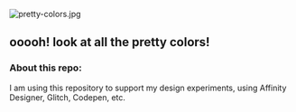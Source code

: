 ![pretty-colors.jpg](https://i.ibb.co/9nx9pQr/pretty-colors.jpg)
## ooooh! look at all the pretty colors!

### About this repo: 

I am using this repository to support my design experiments, using Affinity Designer, Glitch, Codepen, etc.

